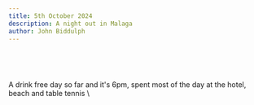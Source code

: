 ```yaml
---
title: 5th October 2024
description: A night out in Malaga
author: John Biddulph
---
```


<!-- ::callout
---
icon: https://api.iconify.design/mdi:brain.svg
---
_This_ can be rich text with [MarkDown]{.font-bold.bg-yellow-300.px-2.text-yellow-900}! 
:: -->

# 
\
&nbsp;
\
A drink free day so far and it's 6pm, spent most of the day at the hotel, beach and table tennis
\
